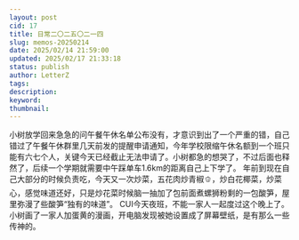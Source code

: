 ```yaml
---
layout: post
cid: 17
title: 日常二〇二五〇二一四
slug: memos-20250214
date: 2025/02/14 21:59:00
updated: 2025/02/17 21:33:18
status: publish
author: LetterZ
tags: 
description: 
keyword: 
thumbnail: 
---
```



小树放学回来急急的问午餐午休名单公布没有，才意识到出了一个严重的错，自己错过了午餐午休群里几天前发的提醒申请通知，今年学校限缩午休名额到一个班只能有六七个人，关键今天已经截止无法申请了。小树都急的想哭了，不过后面也释然了，后续一个学期就需要中午踩单车1.6km的距离自己上下学了。
年前到现在自己大部分的时候负责吃，今天又一次炒菜，五花肉炒青椒🫑，炒白花椰菜，炒菜心，感觉味道还好，只是炒花菜时候脑一抽加了包前面煮螺狮粉剩的一包酸笋，屋里弥漫了些酸笋“独有的味道”。
CUI今天夜班，不能一家人一起度过这个晚上了。
小树画了一家人加蛋黄的漫画，开电脑发现被她设置成了屏幕壁纸，是有那么一些传神的。